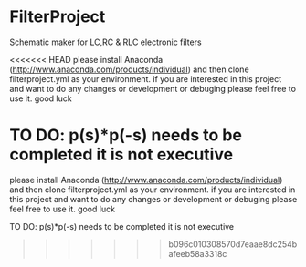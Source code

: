 # FilterProject
Schematic maker for LC,RC & RLC electronic filters

<<<<<<< HEAD
please install Anaconda (http://www.anaconda.com/products/individual) and then clone filterproject.yml as your environment. if you are interested in this project and want to do any changes or development or debuging please feel free to use it. 
good luck

TO DO: 
    p(s)*p(-s) needs to be completed it is not executive
=======
please install Anaconda (http://www.anaconda.com/products/individual) and then clone filterproject.yml as your environment.
if you are interested in this project and want to do any changes or development or debuging please feel free to use it.
good luck

TO DO:
  p(s)*p(-s) needs to be completed it is not executive
>>>>>>> b096c010308570d7eaae8dc254bafeeb58a3318c

